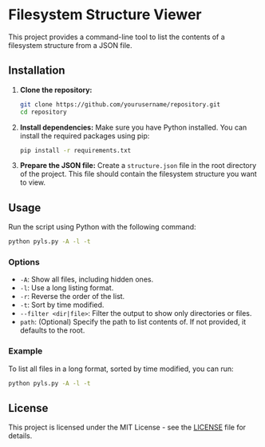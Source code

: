 # Filesystem Structure Viewer

This project provides a command-line tool to list the contents of a filesystem structure from a JSON file.

## Installation

1. **Clone the repository:**
   ```bash
   git clone https://github.com/yourusername/repository.git
   cd repository
   ```

2. **Install dependencies:**
   Make sure you have Python installed. You can install the required packages using pip:
   ```bash
   pip install -r requirements.txt
   ```

3. **Prepare the JSON file:**
   Create a `structure.json` file in the root directory of the project. This file should contain the filesystem structure you want to view.

## Usage

Run the script using Python with the following command:

```bash
python pyls.py -A -l -t
```

### Options

- `-A`: Show all files, including hidden ones.
- `-l`: Use a long listing format.
- `-r`: Reverse the order of the list.
- `-t`: Sort by time modified.
- `--filter <dir|file>`: Filter the output to show only directories or files.
- `path`: (Optional) Specify the path to list contents of. If not provided, it defaults to the root.

### Example

To list all files in a long format, sorted by time modified, you can run:

```bash
python pyls.py -A -l -t
```

## License

This project is licensed under the MIT License - see the [LICENSE](LICENSE) file for details.